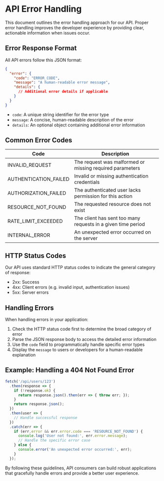 # API Error Handling

This document outlines the error handling approach for our API. Proper error handling improves the developer experience by providing clear, actionable information when issues occur.

## Error Response Format

All API errors follow this JSON format:

```json
{
  "error": {
    "code": "ERROR_CODE",
    "message": "A human-readable error message",
    "details": {
      // Additional error details if applicable
    }
  }
}
```

- `code`: A unique string identifier for the error type
- `message`: A concise, human-readable description of the error
- `details`: An optional object containing additional error information

## Common Error Codes

| Code | Description |
|------|-------------|
| INVALID_REQUEST | The request was malformed or missing required parameters |
| AUTHENTICATION_FAILED | Invalid or missing authentication credentials |
| AUTHORIZATION_FAILED | The authenticated user lacks permission for this action |
| RESOURCE_NOT_FOUND | The requested resource does not exist |
| RATE_LIMIT_EXCEEDED | The client has sent too many requests in a given time period |
| INTERNAL_ERROR | An unexpected error occurred on the server |

## HTTP Status Codes

Our API uses standard HTTP status codes to indicate the general category of response:

- 2xx: Success
- 4xx: Client errors (e.g. invalid input, authentication issues)
- 5xx: Server errors

## Handling Errors

When handling errors in your application:

1. Check the HTTP status code first to determine the broad category of error
2. Parse the JSON response body to access the detailed error information
3. Use the `code` field to programmatically handle specific error types
4. Display the `message` to users or developers for a human-readable explanation

## Example: Handling a 404 Not Found Error

```javascript
fetch('/api/users/123')
  .then(response => {
    if (!response.ok) {
      return response.json().then(err => { throw err; });
    }
    return response.json();
  })
  .then(user => {
    // Handle successful response
  })
  .catch(err => {
    if (err.error && err.error.code === 'RESOURCE_NOT_FOUND') {
      console.log('User not found:', err.error.message);
      // Handle the specific error case
    } else {
      console.error('An unexpected error occurred:', err);
    }
  });
```

By following these guidelines, API consumers can build robust applications that gracefully handle errors and provide a better user experience.